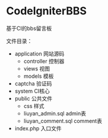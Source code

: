 # CodeIgniterBBS
基于CI的bbs留言板   


文件目录：
	
- application 网站源码    
	- controller 控制器
	- views   视图
	- models  模板
- captcha 验证码
- system CI核心
- public 公共文件
	- css 样式
	- liuyan_admin.sql admin表
	- liuyan_comment.sql comment表
- index.php 入口文件